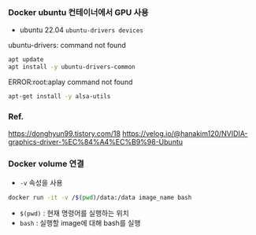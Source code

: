### Docker ubuntu 컨테이너에서 GPU 사용
- ubuntu 22.04
`ubuntu-drivers devices`

ubuntu-drivers: command not found

``` bash
apt update
apt install -y ubuntu-drivers-common
```

ERROR:root:aplay command not found

```bash
apt-get install -y alsa-utils
```

### Ref.
https://donghyun99.tistory.com/18
https://velog.io/@hanakim120/NVIDIA-graphics-driver-%EC%84%A4%EC%B9%98-Ubuntu


### Docker volume 연결
- `-v` 속성을 사용

```bash
docker run -it -v /$(pwd)/data:/data image_name bash
```

- `$(pwd)` : 현재 명령어를 실행하는 위치
- `bash` : 실행할 image에 대해 bash를 실행
